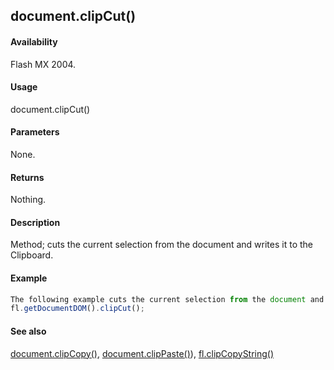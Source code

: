 ## document.clipCut()

#### Availability

Flash MX 2004.

#### Usage

document.clipCut()

#### Parameters

None.

#### Returns

Nothing.

#### Description

Method; cuts the current selection from the document and writes it to the Clipboard.

#### Example

```javascript
The following example cuts the current selection from the document and writes it to the Clipboard:
fl.getDocumentDOM().clipCut();

```
#### See also

[document.clipCopy()](#!wielmic/developers-animatesdk-docs/test/Document_object/docume30.md), [document.clipPaste()](#!wielmic/developers-animatesdk-docs/test/Document_object/docume32.md)), [fl.clipCopyString()](#!wielmic/developers-animatesdk-docs/test/flash_object_(fl)/fl6.md)

<span id="document.clipPaste()" class="anchor"></span>
